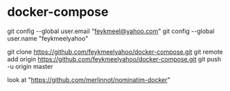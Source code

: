# docker-compose
git config --global user.email "feykmeel@yahoo.com"
git config --global user.name "feykmeelyahoo"

git clone https://github.com/feykmeelyahoo/docker-compose.git
git remote add origin https://github.com/feykmeelyahoo/docker-compose.git
git push -u origin master



look at "https://github.com/merlinnot/nominatim-docker"
